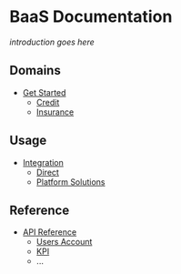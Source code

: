 # BaaS Documentation

_introduction goes here_

## Domains

* [Get Started](get-started/README.md)
    * [Credit](get-started/credit.md)
    * [Insurance](get-started/insurance.md)

## Usage

* [Integration](integration-guides/README.md)
    * [Direct](integration-guides/direct.md)
    * [Platform Solutions](integration-guides/platform-solutions.md)

## Reference

* [API Reference](api-reference/README.md)
    * [Users Account](api-reference/users-account.md)
    * [KPI](api-reference/kpi.md)
    * ...